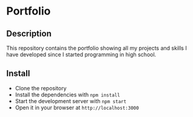 # Portfolio

## Description
This repository contains the portfolio showing all my projects
and skills I have developed since I started programming in high school.

## Install
- Clone the repository
- Install the dependencies with `npm install`
- Start the development server with `npm start`
- Open it in your browser at `http://localhost:3000`